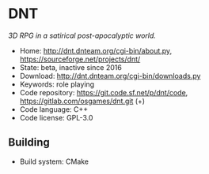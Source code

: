 # DNT

_3D RPG in a satirical post-apocalyptic world._

- Home: http://dnt.dnteam.org/cgi-bin/about.py, https://sourceforge.net/projects/dnt/
- State: beta, inactive since 2016
- Download: http://dnt.dnteam.org/cgi-bin/downloads.py
- Keywords: role playing
- Code repository: https://git.code.sf.net/p/dnt/code, https://gitlab.com/osgames/dnt.git (+)
- Code language: C++
- Code license: GPL-3.0

## Building

- Build system: CMake
